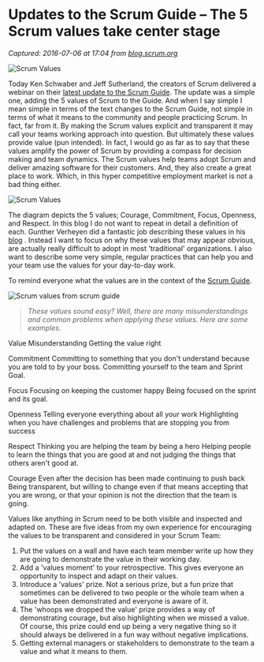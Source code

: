 # Updates to the Scrum Guide – The 5 Scrum values take center stage

_Captured: 2016-07-06 at 17:04 from [blog.scrum.org](https://blog.scrum.org/updates-scrum-guide-5-scrum-values-take-center-stage/)_

![Scrum Values](https://s3.amazonaws.com/scrumorg-blog/wp-content/uploads/2016/07/05163745/Scrum-Values-750x410.png)

Today Ken Schwaber and Jeff Sutherland, the creators of Scrum delivered a webinar on their [latest update to the Scrum Guide](https://www.scrum.org/About/In-The-News/Scrum-Co-Creators-Unveil-New-Version-of-the-Scrum-Guide). The update was a simple one, adding the 5 values of Scrum to the Guide. And when I say simple I mean simple in terms of the text changes to the Scrum Guide, not simple in terms of what it means to the community and people practicing Scrum. In fact, far from it. By making the Scrum values explicit and transparent it may call your teams working approach into question. But ultimately these values provide value (pun intended). In fact, I would go as far as to say that these values amplify the power of Scrum by providing a compass for decision making and team dynamics. The Scrum values help teams adopt Scrum and deliver amazing software for their customers. And, they also create a great place to work. Which, in this hyper competitive employment market is not a bad thing either.

![Scrum Values](https://s3.amazonaws.com/scrumorg-blog/wp-content/uploads/2016/07/05163745/Scrum-Values-300x200.png)

The diagram depicts the 5 values; Courage, Commitment, Focus, Openness, and Respect. In this blog I do not want to repeat in detail a definition of each. Gunther Verheyen did a fantastic job describing these values in his [blog](https://guntherverheyen.com/2013/05/03/theres-value-in-the-scrum-values/) . Instead I want to focus on why these values that may appear obvious, are actually really difficult to adopt in most 'traditional' organizations. I also want to describe some very simple, regular practices that can help you and your team use the values for your day-to-day work.

To remind everyone what the values are in the context of the [Scrum Guide](http://www.scrumguides.org/).

![Scrum values from scrum guide](https://s3.amazonaws.com/scrumorg-blog/wp-content/uploads/2016/07/05164529/Screen-Shot-2016-07-01-at-12.58.28-PM-300x128.png)

> _These values sound easy? Well, there are many misunderstandings and common problems when applying these values. Here are some examples._

Value
Misunderstanding
Getting the value right

Commitment
Committing to something that you don't understand because you are told to by your boss.
Committing yourself to the team and Sprint Goal.

Focus
Focusing on keeping the customer happy
Being focused on the sprint and its goal.

Openness
Telling everyone everything about all your work
Highlighting when you have challenges and problems that are stopping you from success

Respect
Thinking you are helping the team by being a hero
Helping people to learn the things that you are good at and not judging the things that others aren't good at.

Courage
Even after the decision has been made continuing to push back
Being transparent, but willing to change even if that means accepting that you are wrong, or that your opinion is not the direction that the team is going.

Values like anything in Scrum need to be both visible and inspected and adapted on. These are five ideas from my own experience for encouraging the values to be transparent and considered in your Scrum Team:

  1. Put the values on a wall and have each team member write up how they are going to demonstrate the value in their working day.
  2. Add a 'values moment' to your retrospective. This gives everyone an opportunity to inspect and adapt on their values.
  3. Introduce a 'values' prize. Not a serious prize, but a fun prize that sometimes can be delivered to two people or the whole team when a value has been demonstrated and everyone is aware of it.
  4. The 'whoops we dropped the value' prize provides a way of demonstrating courage, but also highlighting when we missed a value. Of course, this prize could end up being a very negative thing so it should always be delivered in a fun way without negative implications.
  5. Getting external managers or stakeholders to demonstrate to the team a value and what it means to them.
